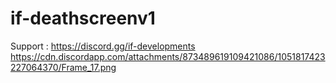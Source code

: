 # if-deathscreenv1
Support : https://discord.gg/if-developments
https://cdn.discordapp.com/attachments/873489619109421086/1051817423227064370/Frame_17.png
